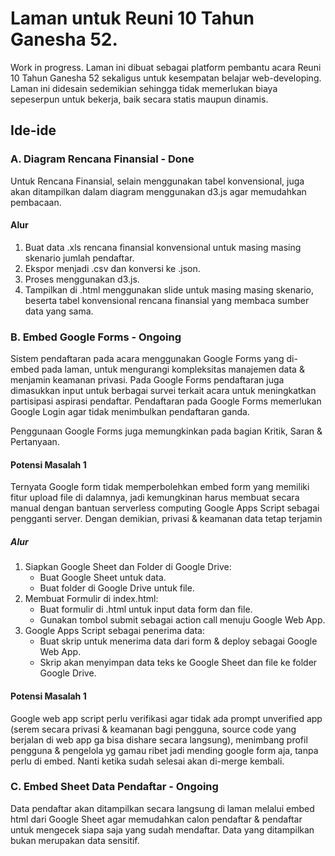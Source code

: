 # Laman untuk Reuni 10 Tahun Ganesha 52. 

Work in progress. Laman ini dibuat sebagai platform pembantu acara Reuni 10 Tahun Ganesha 52 sekaligus untuk kesempatan belajar web-developing. Laman ini didesain sedemikian sehingga tidak memerlukan biaya sepeserpun untuk bekerja, baik secara statis maupun dinamis.

## Ide-ide

### A. Diagram Rencana Finansial - Done

Untuk Rencana Finansial, selain menggunakan tabel konvensional, juga akan ditampilkan dalam diagram menggunakan d3.js agar memudahkan pembacaan. 

#### Alur 

1. Buat data .xls rencana finansial konvensional untuk masing masing skenario jumlah pendaftar.
2. Ekspor menjadi .csv dan konversi ke .json.
3. Proses menggunakan d3.js.
4. Tampilkan di .html menggunakan slide untuk masing masing skenario, beserta tabel konvensional rencana finansial yang membaca sumber data yang sama.

### B. Embed Google Forms - Ongoing

Sistem pendaftaran pada acara menggunakan Google Forms yang di-embed pada laman, untuk mengurangi kompleksitas manajemen data & menjamin keamanan privasi. Pada Google Forms pendaftaran juga dimasukkan input untuk berbagai survei terkait acara untuk meningkatkan partisipasi aspirasi pendaftar. Pendaftaran pada Google Forms memerlukan Google Login agar tidak menimbulkan pendaftaran ganda.

Penggunaan Google Forms juga memungkinkan pada bagian Kritik, Saran & Pertanyaan.

#### Potensi Masalah 1

Ternyata Google form tidak memperbolehkan embed form yang memiliki fitur upload file di dalamnya, jadi kemungkinan harus membuat secara manual dengan bantuan serverless computing Google Apps Script sebagai pengganti server. Dengan demikian, privasi & keamanan data tetap terjamin

##### Alur

1. Siapkan Google Sheet dan Folder di Google Drive:
    - Buat Google Sheet untuk data.
    - Buat folder di Google Drive untuk file.
2. Membuat Formulir di index.html:
    - Buat formulir di .html untuk input data form dan file.
    - Gunakan tombol submit sebagai action call menuju Google Web App.
3. Google Apps Script sebagai penerima data:
    - Buat skrip untuk menerima data dari form & deploy sebagai Google Web App.
    - Skrip akan menyimpan data teks ke Google Sheet dan file ke folder Google Drive.

#### Potensi Masalah 1

Google web app script perlu verifikasi agar tidak ada prompt unverified app (serem secara privasi & keamanan bagi pengguna, source code yang berjalan di web app ga bisa dishare secara langsung), menimbang profil pengguna & pengelola yg gamau ribet jadi mending google form aja, tanpa perlu di embed. Nanti ketika sudah selesai akan di-merge kembali. 


### C. Embed Sheet Data Pendaftar - Ongoing

Data pendaftar akan ditampilkan secara langsung di laman melalui embed html dari Google Sheet agar memudahkan calon pendaftar & pendaftar untuk mengecek siapa saja yang sudah mendaftar. Data yang ditampilkan bukan merupakan data sensitif. 